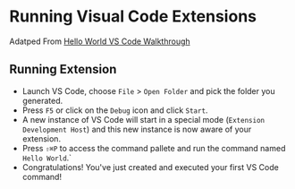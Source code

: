 # Running Visual Code Extensions

Adatped From [Hello World VS Code Walkthrough](https://code.visualstudio.com/docs/extensions/example-hello-world)

## Running Extension

- Launch VS Code, choose `File` > `Open Folder` and pick the folder you generated.
- Press `F5` or click on the `Debug` icon and click `Start`.
- A new instance of VS Code will start in a special mode (`Extension Development Host`) and this new instance is now aware of your extension.
- Press `⇧⌘P` to access the command pallete and run the command named `Hello World`.`
- Congratulations! You've just created and executed your first VS Code command!
